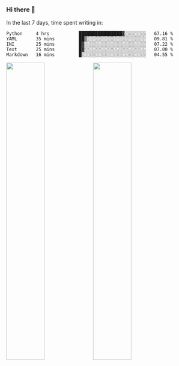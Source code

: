 ### Hi there 👋

In the last 7 days, time spent writing in:

<!--START_SECTION:waka-->
```text
Python     4 hrs           ████████████████▓░░░░░░░░   67.16 % 
YAML       35 mins         ██▒░░░░░░░░░░░░░░░░░░░░░░   09.81 % 
INI        25 mins         █▓░░░░░░░░░░░░░░░░░░░░░░░   07.22 % 
Text       25 mins         █▓░░░░░░░░░░░░░░░░░░░░░░░   07.00 % 
Markdown   16 mins         █░░░░░░░░░░░░░░░░░░░░░░░░   04.55 % 
```
<!--END_SECTION:waka-->

<img src="https://wakatime.com/share/@jimtje/5d0c92de-08f8-4a72-8f2f-6a9693d1e318.svg" width=45% height=45%> <img src="https://wakatime.com/share/@jimtje/501498ae-bda5-4da7-a89d-b40bcdd5556d.svg" width=45% height=45%>
